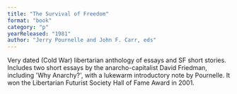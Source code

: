 ```yaml
---
title: "The Survival of Freedom"
format: "book"
category: "p"
yearReleased: "1981"
author: "Jerry Pournelle and John F. Carr, eds"
---
```

Very dated (Cold War)  libertarian anthology of essays and SF short stories. Includes two short essays  by the anarcho-capitalist David Friedman, including 'Why Anarchy?', with a  lukewarm introductory note by Pournelle. It won the Libertarian Futurist Society  Hall of Fame Award in 2001.